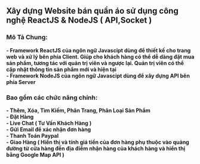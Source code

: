 <h2>Xây dựng Website bán quần áo sử dụng công nghệ ReactJS & NodeJS ( API,Socket )</h2>
<h3> Mô Tả Chung: </h3>
<b>- Framework ReactJS của ngôn ngữ Javascipt dùng để thiết kế cho trang web và xử lý bên phía Client. Giúp cho khách hàng có thể dễ dàng đặt mua sản phẩm, tương tác với quản trị viên và ngược lại. Quản trị viên có thể cập nhật thông tin sản phẩm mới và hiện tại </b>
</br>
<b>- Framework NodeJS của ngôn ngữ Javascipt dùng để xây dựng API bên phía Server </b>
<h3>Bao gồm các chức năng chính: </h4>
    <b>- Thêm, Xóa, Tìm Kiếm, Phân Trang, Phân Loại Sản Phẩm </b> </br>
    <b>- Đặt Hàng </b> </br>
    <b>- Live Chat ( Tư Vấn Khách Hàng ) </b> </br>
    <b>- Gửi Email để xác nhận đơn hàng </b> </br>
    <b>- Thanh Toán Paypal  </b> </br>
    <b>- Giao Hàng ( Hiển thị và tính giá tiền của đơn hàng phụ thuộc vào quảng đường từ cửa hàng đến địa điểm nhận hàng của khách hàng và hiển thị bằng Google Map API )  </b> </br>

